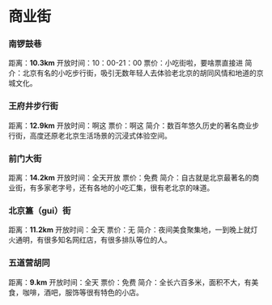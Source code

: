 # 商业街
### 南锣鼓巷

距离：**10.3km**
开放时间：10：00-21：00
票价：小吃街啦，要啥票直接进
简介：北京有名的小吃步行街，吸引无数年轻人去体验老北京的胡同风情和地道的京城文化。

### 王府井步行街

距离：**12.9km**
开放时间：啊这
票价：啊这
简介：数百年悠久历史的著名商业步行街，高度还原老北京生活场景的沉浸式体验空间。



### 前门大街
距离：**14.2km**
开放时间：全天开放
票价：免费
简介：自古就是北京最著名的商业街，有多家老字号，还有各地的小吃汇集，很有老北京的味道。
### 北京簋（gui）街
距离：**11.2km**
开放时间：全天
票价：无
简介：夜间美食聚集地，一到晚上就灯火通明，有很多知名网红店，有很多排队等位的人。
### 五道营胡同
距离：**9.km**
开放时间：全天
票价：免费
简介：全长六百多米，面积不大，有美食，咖啡，酒吧，服饰等很有特色的小店。